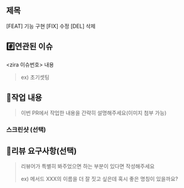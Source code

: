 ## 제목
[FEAT] 기능 구현
[FIX] 수정
[DEL] 삭제
<!-- 제목 작성하시고 내용에서는 지워주시면 됩니다 -->

## #️⃣연관된 이슈
<zira 이슈번호> 내용
> ex) <KAN-1> 초기셋팅

## 📝작업 내용

> 이번 PR에서 작업한 내용을 간략히 설명해주세요(이미지 첨부 가능)

### 스크린샷 (선택)

## 💬리뷰 요구사항(선택)

> 리뷰어가 특별히 봐주었으면 하는 부분이 있다면 작성해주세요
>
> ex) 메서드 XXX의 이름을 더 잘 짓고 싶은데 혹시 좋은 명칭이 있을까요?